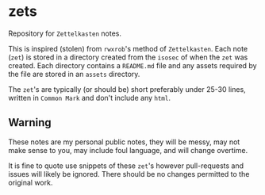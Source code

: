 # zets

Repository for `Zettelkasten` notes.

This is inspired (stolen)  from `rwxrob`'s method of `Zettelkasten`.  Each note (`zet`) is stored in a directory
created from the `isosec` of when the `zet` was created.  Each directory contains a `README.md` file and any assets
required by the file are stored in an `assets` directory.

The `zet`'s are typically (or should be) short preferably under 25-30 lines, written in `Common Mark` and don't
include any `html`.

## Warning

These notes are my personal public notes, they will be messy, may not make sense to you, may include foul language,
and will change overtime.

It is fine to quote use snippets of these `zet`'s however pull-requests and issues will likely be ignored.  There
should be no changes permitted to the original work.
